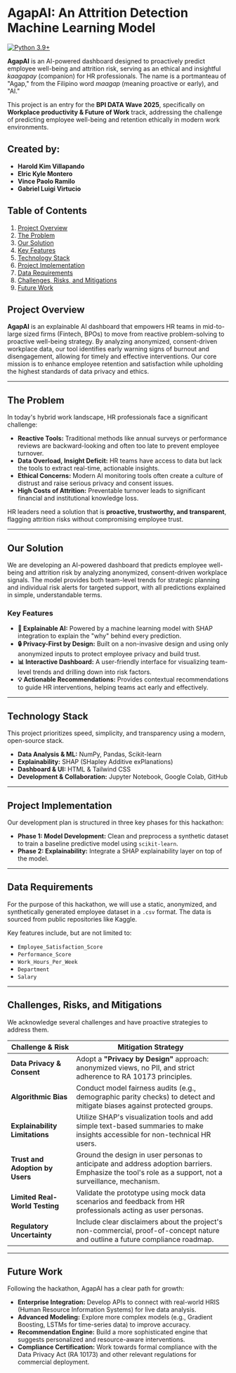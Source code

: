 # AgapAI: An Attrition Detection Machine Learning Model

[![Python 3.9+](https://img.shields.io/badge/python-3.9+-blue.svg)](https://www.python.org/downloads/)

**AgapAI** is an AI-powered dashboard designed to proactively predict employee well-being and attrition risk, serving as an ethical and insightful *kaagapay* (companion) for HR professionals. The name is a portmanteau of "Agap," from the Filipino word *maagap* (meaning proactive or early), and "AI."

This project is an entry for the **BPI DATA Wave 2025**, specifically on **Workplace productivity & Future of Work** track, addressing the challenge of predicting employee well-being and retention ethically in modern work environments.

## Created by:
* **Harold Kim Villapando**
* **Elric Kyle Montero**
* **Vince Paolo Ramilo**
* **Gabriel Luigi Virtucio**

## Table of Contents
1.  [Project Overview](#project-overview)
2.  [The Problem](#the-problem)
3.  [Our Solution](#our-solution)
4.  [Key Features](#key-features)
5.  [Technology Stack](#technology-stack)
6.  [Project Implementation](#project-implementation)
7.  [Data Requirements](#data-requirements)
8. [Challenges, Risks, and Mitigations](#challenges-risks-and-mitigations)
9. [Future Work](#future-work)



## Project Overview

**AgapAI** is an explainable AI dashboard that empowers HR teams in mid-to-large sized firms (Fintech, BPOs) to move from reactive problem-solving to proactive well-being strategy. By analyzing anonymized, consent-driven workplace data, our tool identifies early warning signs of burnout and disengagement, allowing for timely and effective interventions. Our core mission is to enhance employee retention and satisfaction while upholding the highest standards of data privacy and ethics.

---

## The Problem

In today's hybrid work landscape, HR professionals face a significant challenge:
* **Reactive Tools:** Traditional methods like annual surveys or performance reviews are backward-looking and often too late to prevent employee turnover.
* **Data Overload, Insight Deficit:** HR teams have access to data but lack the tools to extract real-time, actionable insights.
* **Ethical Concerns:** Modern AI monitoring tools often create a culture of distrust and raise serious privacy and consent issues.
* **High Costs of Attrition:** Preventable turnover leads to significant financial and institutional knowledge loss.

HR leaders need a solution that is **proactive, trustworthy, and transparent**, flagging attrition risks without compromising employee trust.

---

## Our Solution

We are developing an AI-powered dashboard that predicts employee well-being and attrition risk by analyzing anonymized, consent-driven workplace signals. The model provides both team-level trends for strategic planning and individual risk alerts for targeted support, with all predictions explained in simple, understandable terms.

### Key Features

* **🧠 Explainable AI:** Powered by a machine learning model with SHAP integration to explain the "why" behind every prediction.
* **🔒 Privacy-First by Design:** Built on a non-invasive design and using only anonymized inputs to protect employee privacy and build trust.
* **📊 Interactive Dashboard:** A user-friendly interface for visualizing team-level trends and drilling down into risk factors.
* **💡 Actionable Recommendations:** Provides contextual recommendations to guide HR interventions, helping teams act early and effectively.

---

## Technology Stack

This project prioritizes speed, simplicity, and transparency using a modern, open-source stack.

* **Data Analysis & ML:** NumPy, Pandas, Scikit-learn
* **Explainability:** SHAP (SHapley Additive exPlanations)
* **Dashboard & UI:** HTML & Tailwind CSS
* **Development & Collaboration:** Jupyter Notebook, Google Colab, GitHub

---

## Project Implementation

Our development plan is structured in three key phases for this hackathon:

* **Phase 1: Model Development:** Clean and preprocess a synthetic dataset to train a baseline predictive model using `scikit-learn`.
* **Phase 2: Explainability:** Integrate a SHAP explainability layer on top of the model.

---

## Data Requirements

For the purpose of this hackathon, we will use a static, anonymized, and synthetically generated employee dataset in a `.csv` format. The data is sourced from public repositories like Kaggle.

Key features include, but are not limited to:
* `Employee_Satisfaction_Score`
* `Performance_Score`
* `Work_Hours_Per_Week`
* `Department`
* `Salary`

---

## Challenges, Risks, and Mitigations

We acknowledge several challenges and have proactive strategies to address them.

| Challenge & Risk                       | Mitigation Strategy                                                                                             |
| -------------------------------------- | --------------------------------------------------------------------------------------------------------------- |
| **Data Privacy & Consent** | Adopt a **"Privacy by Design"** approach: anonymized views, no PII, and strict adherence to RA 10173 principles.   |
| **Algorithmic Bias** | Conduct model fairness audits (e.g., demographic parity checks) to detect and mitigate biases against protected groups. |
| **Explainability Limitations** | Utilize SHAP's visualization tools and add simple text-based summaries to make insights accessible for non-technical HR users. |
| **Trust and Adoption by Users** | Ground the design in user personas to anticipate and address adoption barriers. Emphasize the tool's role as a support, not a surveillance, mechanism. |
| **Limited Real-World Testing** | Validate the prototype using mock data scenarios and feedback from HR professionals acting as user personas.          |
| **Regulatory Uncertainty** | Include clear disclaimers about the project's non-commercial, proof-of-concept nature and outline a future compliance roadmap. |

---

## Future Work

Following the hackathon, AgapAI has a clear path for growth:
* **Enterprise Integration:** Develop APIs to connect with real-world HRIS (Human Resource Information Systems) for live data analysis.
* **Advanced Modeling:** Explore more complex models (e.g., Gradient Boosting, LSTMs for time-series data) to improve accuracy.
* **Recommendation Engine:** Build a more sophisticated engine that suggests personalized and resource-aware interventions.
* **Compliance Certification:** Work towards formal compliance with the Data Privacy Act (RA 10173) and other relevant regulations for commercial deployment.

